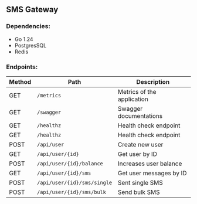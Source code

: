 ## SMS Gateway

### Dependencies:

- Go 1.24
- PostgresSQL
- Redis

### Endpoints:

| Method | Path                        | Description                |
|--------|-----------------------------|----------------------------|
| GET    | `/metrics`                  | Metrics of the application |
| GET    | `/swagger`                  | Swagger documentations     |
| GET    | `/healthz`                  | Health check endpoint      |
| GET    | `/healthz`                  | Health check endpoint      |
| POST   | `/api/user`                 | Create new user            |
| GET    | `/api/user/{id}`            | Get user by ID             |
| POST   | `/api/user/{id}/balance`    | Increases user balance     |
| GET    | `/api/user/{id}/sms`        | Get user messages by ID    |
| POST   | `/api/user/{id}/sms/single` | Sent single SMS            |
| POST   | `/api/user/{id}/sms/bulk`   | Send bulk SMS              |

